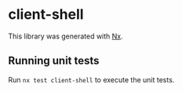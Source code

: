 # client-shell

This library was generated with [Nx](https://nx.dev).

## Running unit tests

Run `nx test client-shell` to execute the unit tests.
